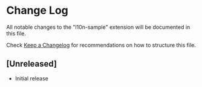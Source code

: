 # Change Log

All notable changes to the "l10n-sample" extension will be documented in this file.

Check [Keep a Changelog](http://keepachangelog.com/) for recommendations on how to structure this file.

## [Unreleased]

- Initial release
